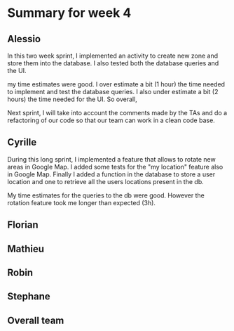 # Summary for week 4

## Alessio
In this two week sprint, I implemented an activity to create new zone and store them into the database. I also tested both the database queries and the UI.

my time estimates were good. I over estimate a bit (1 hour) the time needed to implement and test the database queries. I also under estimate a bit (2 hours) the time needed for the UI. So overall,

Next sprint, I will take into account the comments made by the TAs and do a refactoring of our code so that our team can work in a clean code base.

## Cyrille
During this long sprint, I implemented a feature that allows to rotate new areas in Google Map. I added some tests for the "my location" feature also in Google Map. Finally I added a function in the database to store a user location and one to retrieve all the users locations present in the db.

My time estimates for the queries to the db were good. However the rotation feature took me longer than expected (3h).

## Florian

## Mathieu

## Robin

## Stephane

## Overall team
